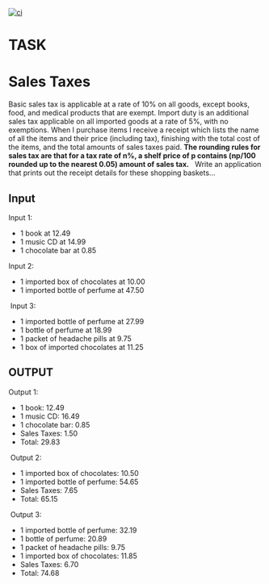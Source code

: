[![ci](https://github.com/Balou9/itemis-cc/workflows/ci/badge.svg)](https://github.com/Balou9/itemis-cc/actions/workflows/ci.yml)

# TASK  

# Sales Taxes  

Basic‌ ‌sales‌ ‌tax‌ ‌is‌ ‌applicable‌ ‌at‌ ‌a‌ ‌rate‌ ‌of‌ ‌10%‌ ‌on‌ all‌ ‌goods,‌ ‌except‌ ‌books,‌ ‌food,‌ ‌and‌ ‌medical‌‌ products‌ ‌that‌ ‌are‌ ‌exempt.‌ ‌Import‌ ‌duty‌ ‌is‌ ‌an‌ ‌additional‌ ‌sales‌ ‌tax‌ ‌applicable‌ ‌on‌ ‌all‌ ‌imported‌ ‌goods‌ ‌at‌ ‌a‌ ‌rate‌ ‌of‌ ‌5%,‌ ‌with‌ ‌no‌ ‌exemptions.‌ ‌When‌ ‌I‌ ‌purchase‌ ‌items‌‌ I‌ ‌receive‌ ‌a‌ ‌receipt‌ ‌which‌ ‌lists‌ ‌the‌ ‌name‌ ‌of‌ ‌all‌ ‌the‌ ‌items‌ ‌and‌ ‌their‌ ‌price‌ ‌(including‌ ‌tax),‌‌ finishing‌ ‌with‌ ‌the‌ ‌total‌ ‌cost‌ ‌of‌ ‌the‌ ‌items,‌ ‌and‌ ‌the‌ ‌total‌ ‌amounts‌ ‌of‌ ‌sales‌ ‌taxes‌ ‌paid.‌ **‌The‌ ‌rounding‌ ‌rules‌ ‌for‌ ‌sales‌ ‌tax‌ ‌are‌ ‌that‌ ‌for‌ ‌a‌ ‌tax‌‌ rate‌ ‌of‌ ‌n%,‌ ‌a‌ ‌shelf‌ ‌price‌ ‌of‌ ‌p‌ ‌contains‌ ‌(np/100‌ ‌rounded‌ ‌up‌ ‌to‌ ‌the‌ ‌nearest‌ ‌0.05)‌ ‌amount‌ ‌of‌‌ sales‌ ‌tax.**‌ ‌
‌
Write‌ ‌an‌ ‌application‌ ‌that‌ ‌prints‌ ‌out‌ ‌the‌ ‌receipt‌ ‌details‌ ‌for‌ ‌these‌ ‌shopping‌ ‌baskets...‌ ‌

## Input

Input‌ ‌1:‌ ‌
- ‌1‌ ‌book‌ ‌at‌ ‌12.49‌ ‌ ‌
- ‌1‌ ‌music‌ ‌CD‌ ‌at‌ ‌14.99‌ ‌ ‌
- ‌1‌ ‌chocolate‌ ‌bar‌ ‌at‌ ‌0.85‌ ‌
‌

Input‌ ‌2:‌ ‌
- ‌1‌ ‌imported‌ ‌box‌ ‌of‌ ‌chocolates‌ ‌at‌ ‌10.00‌ ‌ ‌
- ‌1‌ ‌imported‌ ‌bottle‌ ‌of‌ ‌perfume‌ ‌at‌ ‌47.50‌ ‌ ‌

‌
Input‌ ‌3:   ‌
- ‌1‌ ‌imported‌ ‌bottle‌ ‌of‌ ‌perfume‌ ‌at‌ ‌27.99‌ ‌ ‌
- ‌1‌ ‌bottle‌ ‌of‌ ‌perfume‌ ‌at‌ ‌18.99‌ ‌ ‌
- ‌1‌ ‌packet‌ ‌of‌ ‌headache‌ ‌pills‌ ‌at‌ ‌9.75‌ ‌ ‌
- ‌1‌ ‌box‌ ‌of‌ ‌imported‌ ‌chocolates‌ ‌at‌ ‌11.25‌  

## OUTPUT

Output‌ ‌1:‌ ‌
- ‌1‌ ‌book:‌ ‌12.49‌ ‌ ‌
- ‌1‌ ‌music‌ ‌CD:‌ ‌16.49‌ ‌ ‌
- ‌1‌ ‌chocolate‌ ‌bar:‌ ‌0.85‌ ‌ ‌
- ‌Sales‌ ‌Taxes:‌ ‌1.50‌ ‌ ‌
- ‌Total:‌ ‌29.83‌

‌
Output‌ ‌2:‌
- ‌1‌ ‌imported‌ ‌box‌ ‌of‌ ‌chocolates:‌ ‌10.50‌ ‌ ‌
- ‌1‌ ‌imported‌ ‌bottle‌ ‌of‌ ‌perfume:‌ ‌54.65‌ ‌ ‌
- ‌Sales‌ ‌Taxes:‌ ‌7.65‌ ‌ ‌
- ‌Total:‌ ‌65.15‌ ‌

‌
Output‌ ‌3:‌
- ‌1‌ ‌imported‌ ‌bottle‌ ‌of‌ ‌perfume:‌ ‌32.19‌ ‌ ‌
- ‌1‌ ‌bottle‌ ‌of‌ ‌perfume:‌ ‌20.89‌ ‌ ‌
- ‌1‌ ‌packet‌ ‌of‌ ‌headache‌ ‌pills:‌ ‌9.75‌ ‌ ‌
- ‌1‌ ‌imported‌ ‌box‌ ‌of‌ ‌chocolates:‌ ‌11.85‌ ‌ ‌
- ‌Sales‌ ‌Taxes:‌ ‌6.70‌ ‌ ‌
- ‌Total:‌ ‌74.68‌
